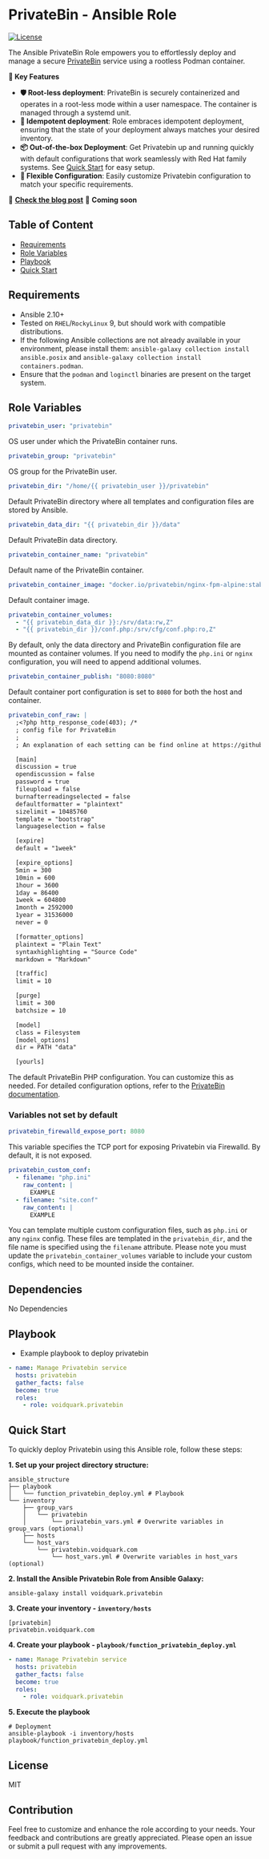 # PrivateBin - Ansible Role

[![License](https://img.shields.io/github/license/voidquark/privatebin)](LICENSE)

The Ansible PrivateBin Role empowers you to effortlessly deploy and manage a secure [PrivateBin](https://github.com/PrivateBin/PrivateBin) service using a rootless Podman container.

**🔑 Key Features**
- **🛡️ Root-less deployment**: PrivateBin is securely containerized and operates in a root-less mode within a user namespace. The container is managed through a systemd unit.
- **🔄 Idempotent deployment**: Role embraces idempotent deployment, ensuring that the state of your deployment always matches your desired inventory.
- **📦 Out-of-the-box Deployment**: Get Privatebin up and running quickly with default configurations that work seamlessly with Red Hat family systems. See [Quick Start](#quick-start) for easy setup.
- **🧩 Flexible Configuration**: Easily customize Privatebin configuration to match your specific requirements.

📢 **[Check the blog post](https://voidquark.com)** 📝 **Coming soon**

## Table of Content

- [Requirements](#requirements)
- [Role Variables](#role-variables)
- [Playbook](#playbook)
- [Quick Start](#quick-start)

## Requirements

- Ansible 2.10+
- Tested on `RHEL`/`RockyLinux` 9, but should work with compatible distributions.
- If the following Ansible collections are not already available in your environment, please install them: `ansible-galaxy collection install ansible.posix` and `ansible-galaxy collection install containers.podman`.
- Ensure that the `podman` and `loginctl` binaries are present on the target system.

## Role Variables

```yaml
privatebin_user: "privatebin"
```
OS user under which the PrivateBin container runs.

```yaml
privatebin_group: "privatebin"
```
OS group for the PrivateBin user.

```yaml
privatebin_dir: "/home/{{ privatebin_user }}/privatebin"
```
Default PrivateBin directory where all templates and configuration files are stored by Ansible.

```yaml
privatebin_data_dir: "{{ privatebin_dir }}/data"
```
Default PrivateBin data directory.

```yaml
privatebin_container_name: "privatebin"
```
Default name of the PrivateBin container.

```yaml
privatebin_container_image: "docker.io/privatebin/nginx-fpm-alpine:stable"
```
Default container image.

```yaml
privatebin_container_volumes:
  - "{{ privatebin_data_dir }}:/srv/data:rw,Z"
  - "{{ privatebin_dir }}/conf.php:/srv/cfg/conf.php:ro,Z"
```
By default, only the data directory and PrivateBin configuration file are mounted as container volumes. If you need to modify the `php.ini` or `nginx` configuration, you will need to append additional volumes.

```yaml
privatebin_container_publish: "8080:8080"
```
Default container port configuration is set to `8080` for both the host and container.

```yaml
privatebin_conf_raw: |
  ;<?php http_response_code(403); /*
  ; config file for PrivateBin
  ;
  ; An explanation of each setting can be find online at https://github.com/PrivateBin/PrivateBin/wiki/Configuration.

  [main]
  discussion = true
  opendiscussion = false
  password = true
  fileupload = false
  burnafterreadingselected = false
  defaultformatter = "plaintext"
  sizelimit = 10485760
  template = "bootstrap"
  languageselection = false

  [expire]
  default = "1week"

  [expire_options]
  5min = 300
  10min = 600
  1hour = 3600
  1day = 86400
  1week = 604800
  1month = 2592000
  1year = 31536000
  never = 0

  [formatter_options]
  plaintext = "Plain Text"
  syntaxhighlighting = "Source Code"
  markdown = "Markdown"

  [traffic]
  limit = 10

  [purge]
  limit = 300
  batchsize = 10

  [model]
  class = Filesystem
  [model_options]
  dir = PATH "data"

  [yourls]
```
The default PrivateBin PHP configuration. You can customize this as needed. For detailed configuration options, refer to the [PrivateBin documentation](https://github.com/PrivateBin/PrivateBin/wiki/Configuration).

### Variables not set by default

```yaml
privatebin_firewalld_expose_port: 8080
```
This variable specifies the TCP port for exposing Privatebin via Firewalld. By default, it is not exposed.

```yaml
privatebin_custom_conf:
  - filename: "php.ini"
    raw_content: |
      EXAMPLE
  - filename: "site.conf"
    raw_content: |
      EXAMPLE
```
You can template multiple custom configuration files, such as `php.ini` or any `nginx` config. These files are templated in the `privatebin_dir`, and the file name is specified using the `filename` attribute. Please note you must update the `privatebin_container_volumes` variable to include your custom configs, which need to be mounted inside the container.


## Dependencies

No Dependencies

## Playbook

- Example playbook to deploy privatebin
```yaml
- name: Manage Privatebin service
  hosts: privatebin
  gather_facts: false
  become: true
  roles:
    - role: voidquark.privatebin
```

## Quick Start

To quickly deploy Privatebin using this Ansible role, follow these steps:

**1. Set up your project directory structure:**
```shell
ansible_structure
├── playbook
│   └── function_privatebin_deploy.yml # Playbook
└── inventory
    ├── group_vars
    │   └── privatebin
    │       └── privatebin_vars.yml # Overwrite variables in group_vars (optional)
    ├── hosts
    └── host_vars
        └── privatebin.voidquark.com
            └── host_vars.yml # Overwrite variables in host_vars (optional)
```
**2. Install the Ansible Privatebin Role from Ansible Galaxy:**
```shell
ansible-galaxy install voidquark.privatebin
```
**3. Create your inventory - `inventory/hosts`**
```shell
[privatebin]
privatebin.voidquark.com
```
**4. Create your playbook - `playbook/function_privatebin_deploy.yml`**
```yaml
- name: Manage Privatebin service
  hosts: privatebin
  gather_facts: false
  become: true
  roles:
    - role: voidquark.privatebin
```
**5. Execute the playbook**
```shell
# Deployment
ansible-playbook -i inventory/hosts playbook/function_privatebin_deploy.yml
```

## License

MIT

## Contribution

Feel free to customize and enhance the role according to your needs.
Your feedback and contributions are greatly appreciated. Please open an issue or submit a pull request with any improvements.
